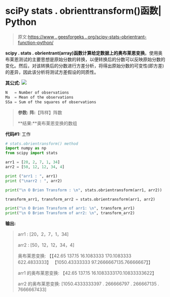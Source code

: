 # sciPy stats . obrienttransform()函数| Python

> 原文:[https://www . geesforgeks . org/scipy-stats-obrientrant-function-python/](https://www.geeksforgeeks.org/scipy-stats-obrientransform-function-python/)

**scipy . stats . obrientrant(array)**函数计算给定数据上的**奥布莱恩变换**。使用奥布莱恩测试的主要思想是原始分数的转换，以便转换后的分数可以反映原始分数的变化。然后，对该转换后的分数进行方差分析，将得出原始分数的可变性(即方差)的差异，因此该分析将测试方差假设的同质性。

**其公式:**
![](img/024a07b031863a9af052de4e6d45594e.png)

```py
N   = Number of observations
Ma  = Mean of the observations 
SSa = Sum of the squares of observations

```

> **参数:**
> **阵:**【阵样】阵数
> 
> **结果:**奥布莱恩变换的数组

**代码#1:** 工作

```py
# stats.obrientransform() method   
import numpy as np
from scipy import stats

arr1 = [20, 2, 7, 1, 34]
arr2 = [50, 12, 12, 34, 4]

print ("arr1 : ", arr1)
print ("\narr2 : ", arr2)

print("\n O Brien Transform : \n", stats.obrientransform(arr1, arr2)) 

transform_arr1, transform_arr2 = stats.obrientransform(arr1, arr2)

print("\n O Brien Transform of arr1: \n", transform_arr1) 
print("\n O Brien Transform of arr2: \n", transform_arr2) 
```

**输出:**

> arr1 : [20，2，7，1，34]
> 
> arr2 : [50，12，12，34，4]
> 
> 奥布莱恩变换:
> 【【42.65 137.15 16.1083333 170.1083333 622.4833333】
> 【1050.43333333 97.2666667135.76666667】】
> 
> arr1 的奥布莱恩变换:
> 【42.65 137.15 16.1083333170.10833333622】
> 
> arr2 的奥布莱恩变换:
> [1050.4333333397 . 266666797 . 266667135 . 7666667433]